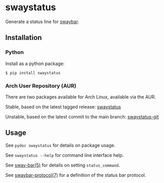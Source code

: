 # swaystatus

Generate a status line for [swaybar][swaybar-protocol].

## Installation

### Python

Install as a python package:

    $ pip install swaystatus

### Arch User Repository (AUR)

There are two packages available for Arch Linux, available via the AUR.

Stable, based on the latest tagged release: [swaystatus][pkg-aur]

Unstable, based on the latest commit to the main branch: [swaystatus-git][pkg-aur-git]

## Usage

See `pydoc swaystatus` for details on package usage.

See `swaystatus --help` for command line interface help.

See [sway-bar(5)][sway-bar] for details on setting `status_command`.

See [swaybar-protocol(7)][swaybar-protocol] for a definition of the status bar protocol.

[pkg-aur]: https://aur.archlinux.org/packages/swaystatus/
[pkg-aur-git]: https://aur.archlinux.org/packages/swaystatus-git/
[sway-bar]: https://man.archlinux.org/man/extra/sway/sway-bar.5.en
[swaybar-protocol]: https://man.archlinux.org/man/swaybar-protocol.7
